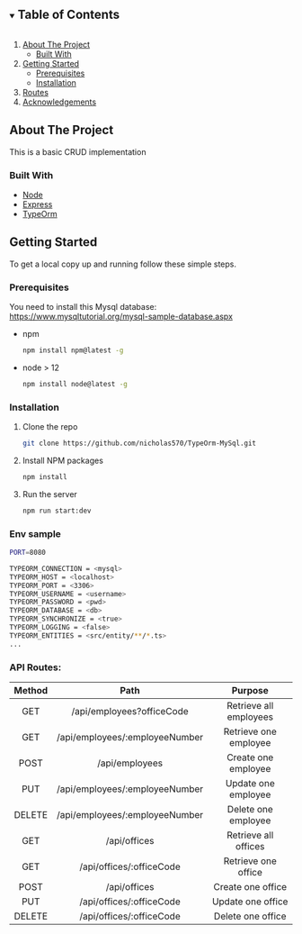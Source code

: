 <!-- TABLE OF CONTENTS -->
<details open="open">
  <summary><h2 style="display: inline-block">Table of Contents</h2></summary>
  <ol>
    <li>
      <a href="#about-the-project">About The Project</a>
      <ul>
        <li><a href="#built-with">Built With</a></li>
      </ul>
    </li>
    <li>
      <a href="#getting-started">Getting Started</a>
      <ul>
        <li><a href="#prerequisites">Prerequisites</a></li>
        <li><a href="#installation">Installation</a></li>
      </ul>
    </li>
    <li><a href="#routes">Routes</a></li>
    <li><a href="#acknowledgements">Acknowledgements</a></li>
  </ol>
</details>

<!-- ABOUT THE PROJECT -->

## About The Project

This is a basic CRUD implementation

### Built With

- [Node](https://nodejs.org/)
- [Express](https://expressjs.com/)
- [TypeOrm](https://typeorm.io/#/)

<!-- GETTING STARTED -->

## Getting Started

To get a local copy up and running follow these simple steps.

### Prerequisites

You need to install this Mysql database: https://www.mysqltutorial.org/mysql-sample-database.aspx

- npm
  ```sh
  npm install npm@latest -g
  ```
- node > 12
  ```sh
  npm install node@latest -g
  ```

### Installation

1. Clone the repo
   ```sh
   git clone https://github.com/nicholas570/TypeOrm-MySql.git
   ```
2. Install NPM packages
   ```sh
   npm install
   ```
3. Run the server
   ```sh
   npm run start:dev
   ```

<!-- ENV -->

### Env sample

```sh
PORT=8080

TYPEORM_CONNECTION = <mysql>
TYPEORM_HOST = <localhost>
TYPEORM_PORT = <3306>
TYPEORM_USERNAME = <username>
TYPEORM_PASSWORD = <pwd>
TYPEORM_DATABASE = <db>
TYPEORM_SYNCHRONIZE = <true>
TYPEORM_LOGGING = <false>
TYPEORM_ENTITIES = <src/entity/**/*.ts>
...
```

<!-- ROUTES -->

### API Routes:

| Method |              Path              |        Purpose         |
| :----: | :----------------------------: | :--------------------: |
|  GET   |   /api/employees?officeCode    | Retrieve all employees |
|  GET   | /api/employees/:employeeNumber | Retrieve one employee  |
|  POST  |         /api/employees         |  Create one employee   |
|  PUT   | /api/employees/:employeeNumber |  Update one employee   |
| DELETE | /api/employees/:employeeNumber |  Delete one employee   |
|  GET   |          /api/offices          |  Retrieve all offices  |
|  GET   |    /api/offices/:officeCode    |  Retrieve one office   |
|  POST  |          /api/offices          |   Create one office    |
|  PUT   |    /api/offices/:officeCode    |   Update one office    |
| DELETE |    /api/offices/:officeCode    |   Delete one office    |
